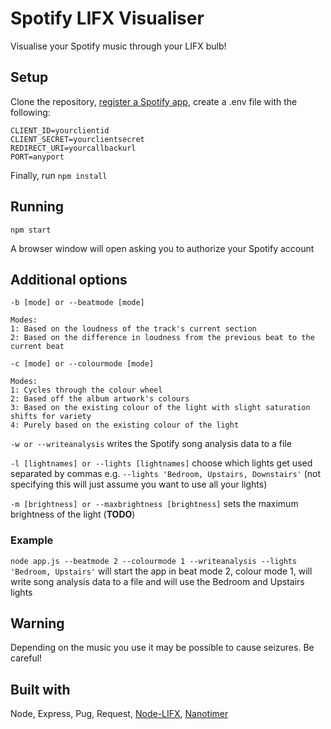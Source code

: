 # Spotify LIFX Visualiser
Visualise your Spotify music through your LIFX bulb!

## Setup
Clone the repository, [register a Spotify app](https://developer.spotify.com), create a .env file with the following:

```
CLIENT_ID=yourclientid
CLIENT_SECRET=yourclientsecret
REDIRECT_URI=yourcallbackurl
PORT=anyport
```

Finally, run ```npm install```

## Running
```npm start```

A browser window will open asking you to authorize your Spotify account

## Additional options
```-b [mode] or --beatmode [mode]``` 

``` 
Modes: 
1: Based on the loudness of the track's current section
2: Based on the difference in loudness from the previous beat to the current beat
```

```-c [mode] or --colourmode [mode]```

```
Modes:
1: Cycles through the colour wheel
2: Based off the album artwork's colours
3: Based on the existing colour of the light with slight saturation shifts for variety
4: Purely based on the existing colour of the light
```

```-w or --writeanalysis``` writes the Spotify song analysis data to a file

```-l [lightnames] or --lights [lightnames]``` choose which lights get used separated by commas e.g. ```--lights 'Bedroom, Upstairs, Downstairs'``` (not specifying this will just assume you want to use all your lights)

```-m [brightness] or --maxbrightness [brightness]``` sets the maximum brightness of the light (**TODO**)

### Example
```node app.js --beatmode 2 --colourmode 1 --writeanalysis --lights 'Bedroom, Upstairs'``` will start the app in beat mode 2, colour mode 1, will write song analysis data to a file and will use the Bedroom and Upstairs lights

## Warning
Depending on the music you use it may be possible to cause seizures. Be careful!

## Built with
Node, Express, Pug, Request, [Node-LIFX](https://github.com/MariusRumpf/node-lifx), [Nanotimer](https://github.com/Krb686/nanotimer)